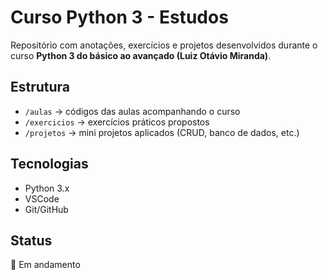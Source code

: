 # Curso Python 3 - Estudos

Repositório com anotações, exercícios e projetos desenvolvidos durante o curso **Python 3 do básico ao avançado (Luiz Otávio Miranda)**.

## Estrutura
- `/aulas` → códigos das aulas acompanhando o curso
- `/exercicios` → exercícios práticos propostos
- `/projetos` → mini projetos aplicados (CRUD, banco de dados, etc.)

## Tecnologias
- Python 3.x
- VSCode
- Git/GitHub

## Status
🚧 Em andamento

